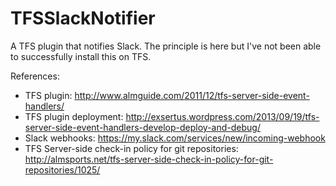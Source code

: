 TFSSlackNotifier
================

A TFS plugin that notifies Slack. The principle is here but I've not been able to successfully install this on TFS.

References:

* TFS plugin: http://www.almguide.com/2011/12/tfs-server-side-event-handlers/
* TFS plugin deployment: http://exsertus.wordpress.com/2013/09/19/tfs-server-side-event-handlers-develop-deploy-and-debug/
* Slack webhooks: https://my.slack.com/services/new/incoming-webhook
* TFS Server-side check-in policy for git repositories: http://almsports.net/tfs-server-side-check-in-policy-for-git-repositories/1025/
